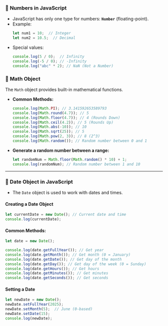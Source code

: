 ### 🔢 **Numbers in JavaScript**
- JavaScript has only one type for numbers: **`Number`** (floating-point).  
- Example:
  ```javascript
  let num1 = 10;  // Integer
  let num2 = 10.5;  // Decimal
  ```
- Special values:
  ```javascript
  console.log(5 / 0);  // Infinity
  console.log(-5 / 0); // -Infinity
  console.log("abc" * 2); // NaN (Not a Number)
  ```

### 🧮 **Math Object**
The `Math` object provides built-in mathematical functions.

- **Common Methods:**
  ```javascript
  console.log(Math.PI); // 3.141592653589793
  console.log(Math.round(4.7)); // 5
  console.log(Math.floor(4.7)); // 4 (Rounds Down)
  console.log(Math.ceil(4.2)); // 5 (Rounds Up)
  console.log(Math.abs(-10)); // 10
  console.log(Math.sqrt(25)); // 5
  console.log(Math.pow(2, 3)); // 8 (2^3)
  console.log(Math.random()); // Random number between 0 and 1
  ```
- **Generate a random number between a range:**
  ```javascript
  let randomNum = Math.floor(Math.random() * 10) + 1; 
  console.log(randomNum); // Random number between 1 and 10
  ```

---

### 📆 **Date Object in JavaScript**
- The `Date` object is used to work with dates and times.

#### **Creating a Date Object**
```javascript
let currentDate = new Date(); // Current date and time
console.log(currentDate);
```
#### **Common Methods:**
```javascript
let date = new Date();

console.log(date.getFullYear()); // Get year
console.log(date.getMonth()); // Get month (0 = January)
console.log(date.getDate()); // Get day of the month
console.log(date.getDay()); // Get day of the week (0 = Sunday)
console.log(date.getHours()); // Get hours
console.log(date.getMinutes()); // Get minutes
console.log(date.getSeconds()); // Get seconds
```

#### **Setting a Date**
```javascript
let newDate = new Date();
newDate.setFullYear(2025);
newDate.setMonth(5);  // June (0-based)
newDate.setDate(15);
console.log(newDate);
```

